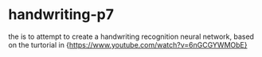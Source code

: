 # handwriting-p7
the is to attempt to create a handwriting recognition neural network, based on the turtorial in {https://www.youtube.com/watch?v=6nGCGYWMObE}